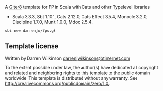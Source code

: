 A [Giter8](http://www.foundweekends.org/giter8/) template for FP in Scala with Cats and other Typelevel libraries

* Scala 3.3.3, Sbt 1.10.1, Cats 2.12.0, Cats Effect 3.5.4, Monocle 3.2.0, Discipline 1.7.0, Munit 1.0.0, Mdoc 2.5.4.

```bash
sbt new darrenjw/fps.g8
```

Template license
----------------
Written by Darren Wilkinson darrenjwilkinson@btinternet.com

To the extent possible under law, the author(s) have dedicated all copyright and related
and neighboring rights to this template to the public domain worldwide.
This template is distributed without any warranty. See <http://creativecommons.org/publicdomain/zero/1.0/>.

[g8]: http://www.foundweekends.org/giter8/
